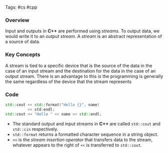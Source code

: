 Tags: #cs #cpp
### Overview
Input and outputs in **C++** are performed using *streams*. To output data, we would write it to an *output stream*. A *stream* is an abstract representation of a source of data.
### Key Concepts
A stream is tied to a specific device that is the source of the data in the case of an input stream and the destination for the data in the case of an output stream. There is an advantage to this is the programming is generally the same regardless of the device that the stream represents
### Code

```cpp
std::cout << std::format("Hello {}", name)
		  << std:endl;
std::cout << "Hello " << name << std::endl;		
```
- The standard output and input streams in **C++** are called `std::cout` and `std::cin` respectively.
- `std::format` returns a formatted character sequence in a string object.
- `<<` is the *stream insertion operator* that transfers data to the stream, whatever appears to the right of `<<` is transferred to `std::cout`.